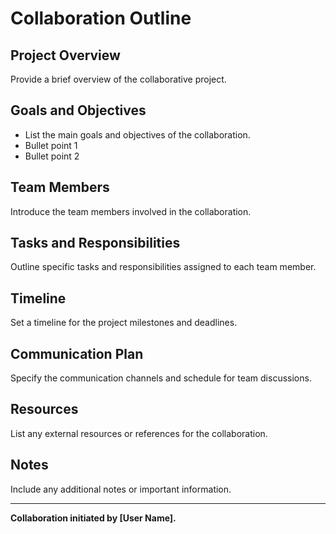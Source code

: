 # Collaboration Outline

## Project Overview
Provide a brief overview of the collaborative project.

## Goals and Objectives
- List the main goals and objectives of the collaboration.
- Bullet point 1
- Bullet point 2

## Team Members
Introduce the team members involved in the collaboration.

## Tasks and Responsibilities
Outline specific tasks and responsibilities assigned to each team member.

## Timeline
Set a timeline for the project milestones and deadlines.

## Communication Plan
Specify the communication channels and schedule for team discussions.

## Resources
List any external resources or references for the collaboration.

## Notes
Include any additional notes or important information.

---

**Collaboration initiated by [User Name].**
